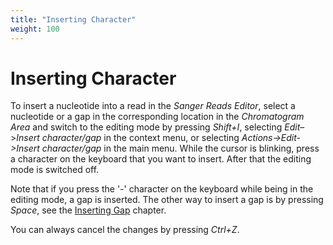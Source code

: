 ```yaml
---
title: "Inserting Character"
weight: 100
---
```



# Inserting Character

To insert a nucleotide into a read in the _Sanger Reads Editor_, select a nucleotide or a gap in the corresponding location in the _Chromatogram Area_ and switch to the editing mode by pressing _Shift+I_, selecting _Edit_–>_Insert character/gap_ in the context menu, or selecting _Actions->Edit->Insert character/gap_ in the main menu. While the cursor is blinking, press a character on the keyboard that you want to insert. After that the editing mode is switched off.

Note that if you press the '-' character on the keyboard while being in the editing mode, a gap is inserted. The other way to insert a gap is by pressing _Space_, see the [Inserting Gap](inserting-gap.md) chapter.

You can always cancel the changes by pressing _Ctrl+Z_.
